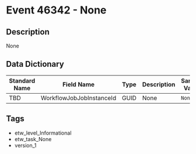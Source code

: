 # Event 46342 - None

## Description
None

## Data Dictionary
|Standard Name|Field Name|Type|Description|Sample Value|
|---|---|---|---|---|
|TBD|WorkflowJobJobInstanceId|GUID|None|`None`|

## Tags
* etw_level_Informational
* etw_task_None
* version_1
